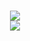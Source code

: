 <h1 align="center">
  <a target="_blank" href="https://github.com/minhtt159">
    <img align="center" src="https://github-readme-stats.vercel.app/api?username=minhtt159&show_icons=true&theme=dark&count_private=true&hide=stars&custom_title=hnimnart" />
  </a>
  <br />
  <a target="_blank" href="https://github.com/minhtt159">
    <img align="center" src="https://github-readme-stats.vercel.app/api/top-langs/?username=minhtt159&layout=compact&theme=dark&card_width=445" />
  </a>
</h1>

<!--
**minhtt159/minhtt159** is a ✨ _special_ ✨ repository because its `README.md` (this file) appears on your GitHub profile.

Here are some ideas to get you started:

- 🔭 I’m currently working on ...
- 🌱 I’m currently learning ...
- 👯 I’m looking to collaborate on ...
- 🤔 I’m looking for help with ...
- 💬 Ask me about ...
- 📫 How to reach me: ...
- 😄 Pronouns: ...
- ⚡ Fun fact: ...
-->
